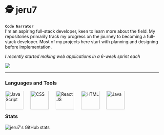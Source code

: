 # 🕵️ jeru7
**`Code Narrator`**
<br>
I'm an aspiring full-stack developer, keen to learn more about the field. My repositories primarily track my progress on the journey to becoming a full-stack developer. Most of my projects here start with planning and designing before implementation.

*I recently started making web applications in a 6-week sprint each*

![](https://komarev.com/ghpvc/?username=jeru7)

---

### Languages and Tools
<img align="left" alt="JavaScript" width="60px" style="padding-right: 20px;" src="https://cdn.jsdelivr.net/gh/devicons/devicon@latest/icons/javascript/javascript-original.svg">
<img align="left" alt="CSS" width="60px" style="padding-right: 20px;" src="https://cdn.jsdelivr.net/gh/devicons/devicon@latest/icons/css3/css3-original.svg">
<img align="left" alt="ReactJS" width="60px" style="padding-right: 20px;" src="https://cdn.jsdelivr.net/gh/devicons/devicon@latest/icons/react/react-original.svg">
<img align="left" alt="HTML" width="60px" style="padding-right: 20px;" src="https://cdn.jsdelivr.net/gh/devicons/devicon@latest/icons/html5/html5-original.svg">
<img align="left" alt="Java" width="60px" style="padding-right: 20px;" src="https://cdn.jsdelivr.net/gh/devicons/devicon@latest/icons/java/java-original.svg">

<br> 

<br>


#
### Stats
![jeru7's GitHub stats](https://github-readme-stats.vercel.app/api?username=jeru7&show_icons=true&theme=gotham)
